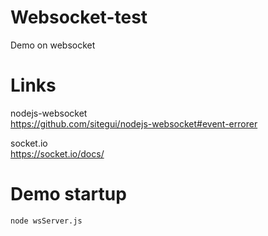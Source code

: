 # Websocket-test
Demo on websocket

# Links
nodejs-websocket  
https://github.com/sitegui/nodejs-websocket#event-errorer

socket.io  
https://socket.io/docs/

# Demo startup
```
node wsServer.js
```
